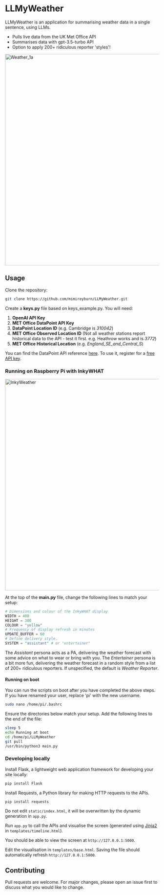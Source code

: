 # LLMyWeather

LLMyWeather is an application for summarising weather data in a single sentence, using LLMs.

- Pulls live data from the UK Met Office API
- Summarises data with gpt-3.5-turbo API
- Option to apply 200+ ridiculous reporter 'styles'!

<img width="692" alt="Weather_1a" src="https://user-images.githubusercontent.com/32883278/235817723-427993ca-1077-44bf-bf9b-4f0aac88f900.png">

## Usage

Clone the repository:

```bash
git clone https://github.com/mimireyburn/LLMyWeather.git
```

Create a **keys.py** file based on keys_example.py. You will need: 

1. **OpenAI API Key**
2. **MET Office DataPoint API Key**   
3. **DataPoint Location ID** (e.g. Cambridge is *310042*)
4. **MET Office Observed Location ID** (Not all weather stations report historical data to the API - test it first. e.g. Heathrow works and is *3772*)
5. **MET Office Historical Location** (e.g. *England_SE_and_Central_S*)


You can find the DataPoint API reference [here](https://www.metoffice.gov.uk/binaries/content/assets/metofficegovuk/pdf/data/datapoint_api_reference.pdf). To use it, register for a [free API key](https://www.metoffice.gov.uk/services/data/datapoint/api).


### Running on Raspberry Pi with InkyWHAT

<img width="692" alt="InkyWeather" src="https://github.com/mimireyburn/LLMyWeather/assets/79009541/2e6acc9e-8c87-4baf-b760-55d5a9ab6fdc">

At the top of the **main.py** file, change the following lines to match your setup:

```python
# Dimensions and colour of the InkyWHAT display
WIDTH = 400
HEIGHT = 300
COLOUR = "yellow"
# Frequency of display refresh in minutes
UPDATE_BUFFER = 60
# Define delivery style.
SYSTEM = "assistant" # or "entertainer"
```

The *Assistant* persona acts as a PA, delivering the weather forecast with some advice on what to wear or bring with you. The *Entertainer* persona is a bit more fun, delivering the weather forecast in a random style from a list of 200+ ridiculous reporters. If unspecified, the default is *Weather Reporter*.

#### Running on boot

You can run the scripts on boot after you have completed the above steps. If you have renamed your user, replace 'pi' with the new username.

```bash
sudo nano /home/pi/.bashrc
```

Ensure the directories below match your setup. Add the following lines to the end of the file:

```bash
sleep 5
echo Running at boot
cd /home/pi/LLMyWeather
git pull
/usr/bin/python3 main.py
```

### Developing locally
Install Flask, a lightweight web application framework for developing your site locally:

```bash
pip install Flask
```

Install Requests, a Python library for making HTTP requests to the APIs.

```bash
pip install requests
```

Do not edit `static/index.html`, it will be overwritten by the dynamic generation in `app.py`.

Run `app.py` to call the APIs and visualise the screen (generated using [Jinja2](https://palletsprojects.com/p/jinja/) in `templates/timeline.html`).

You should be able to view the screen at `http://127.0.0.1:5000`.

Edit the visualisation in `templates/base.html`. Saving the file should automatically refresh `http://127.0.0.1:5000`.

## Contributing

Pull requests are welcome. For major changes, please open an issue first to discuss what you would like to change.
